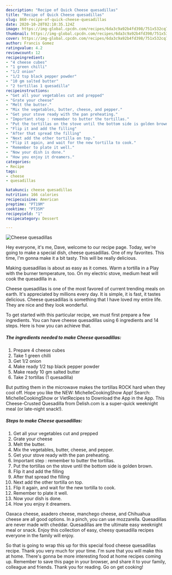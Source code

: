 ```yaml
---
description: "Recipe of Quick Cheese quesadillas"
title: "Recipe of Quick Cheese quesadillas"
slug: 860-recipe-of-quick-cheese-quesadillas
date: 2020-10-28T02:10:35.124Z
image: https://img-global.cpcdn.com/recipes/6da3c9a92b4fd398/751x532cq70/cheese-quesadillas-recipe-main-photo.jpg
thumbnail: https://img-global.cpcdn.com/recipes/6da3c9a92b4fd398/751x532cq70/cheese-quesadillas-recipe-main-photo.jpg
cover: https://img-global.cpcdn.com/recipes/6da3c9a92b4fd398/751x532cq70/cheese-quesadillas-recipe-main-photo.jpg
author: Francis Gomez
ratingvalue: 4.2
reviewcount: 12
recipeingredient:
- "4 cheese cubes"
- "1 green chilli"
- "1/2 onion"
- "1/2 tsp black pepper powder"
- "10 gm salted butter"
- "2 tortillas 1 quesadilla"
recipeinstructions:
- "Get all your vegetables cut and prepped"
- "Grate your cheese"
- "Melt the butter."
- "Mix the vegetables, butter, cheese, and pepper."
- "Get your stove ready with the pan preheating."
- "Important step : remember to butter the tortillas."
- "Put the tortillas on the stove until the bottom side is golden brown."
- "Flip it and add the filling"
- "After that spread the filling"
- "Next add the other tortilla on top."
- "Flip it again, and wait for the new tortilla to cook."
- "Remember to plate it well."
- "Now your dish is done."
- "How you enjoy it dreamers."
categories:
- Recipe
tags:
- cheese
- quesadillas

katakunci: cheese quesadillas 
nutrition: 166 calories
recipecuisine: American
preptime: "PT19M"
cooktime: "PT35M"
recipeyield: "1"
recipecategory: Dessert

---
```



![Cheese quesadillas](https://img-global.cpcdn.com/recipes/6da3c9a92b4fd398/751x532cq70/cheese-quesadillas-recipe-main-photo.jpg)

Hey everyone, it's me, Dave, welcome to our recipe page. Today, we're going to make a special dish, cheese quesadillas. One of my favorites. This time, I'm gonna make it a bit tasty. This will be really delicious.

Making quesadillas is about as easy as it comes. Warm a tortilla in a Play with the burner temperature, too. On my electric stove, medium heat will cook the quesadilla in a.

Cheese quesadillas is one of the most favored of current trending meals on earth. It's appreciated by millions every day. It is simple, it is fast, it tastes delicious. Cheese quesadillas is something that I have loved my entire life. They are nice and they look wonderful.


To get started with this particular recipe, we must first prepare a few ingredients. You can have cheese quesadillas using 6 ingredients and 14 steps. Here is how you can achieve that.

<!--inarticleads1-->

##### The ingredients needed to make Cheese quesadillas:

1. Prepare 4 cheese cubes
1. Take 1 green chilli
1. Get 1/2 onion
1. Make ready 1/2 tsp black pepper powder
1. Make ready 10 gm salted butter
1. Take 2 tortillas (1 quesadilla)


But putting them in the microwave makes the tortillas ROCK hard when they cool off. Hope you like the NEW: MichelleCookingShow App! Search: MichelleCookingShow or VietRecipes to Download the App in the App. This Cheese-Crusted Quesadilla from Delish.com is a super-quick weeknight meal (or late-night snack!). 

<!--inarticleads2-->

##### Steps to make Cheese quesadillas:

1. Get all your vegetables cut and prepped
1. Grate your cheese
1. Melt the butter.
1. Mix the vegetables, butter, cheese, and pepper.
1. Get your stove ready with the pan preheating.
1. Important step : remember to butter the tortillas.
1. Put the tortillas on the stove until the bottom side is golden brown.
1. Flip it and add the filling
1. After that spread the filling
1. Next add the other tortilla on top.
1. Flip it again, and wait for the new tortilla to cook.
1. Remember to plate it well.
1. Now your dish is done.
1. How you enjoy it dreamers.


Oaxaca cheese, asadero cheese, manchego cheese, and Chihuahua cheese are all good options. In a pinch, you can use mozzarella. Quesadillas are never made with cheddar. Quesadillas are the ultimate easy weeknight meal or snack. Enjoy this collection of easy, cheesy quesadilla recipes everyone in the family will enjoy. 

So that is going to wrap this up for this special food cheese quesadillas recipe. Thank you very much for your time. I'm sure that you will make this at home. There's gonna be more interesting food at home recipes coming up. Remember to save this page in your browser, and share it to your family, colleague and friends. Thank you for reading. Go on get cooking!
